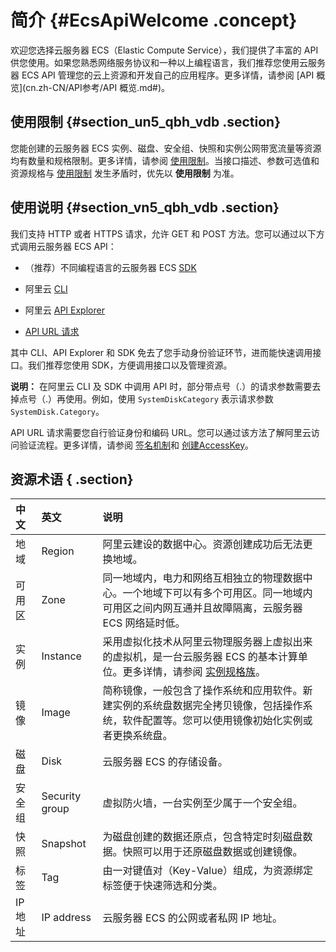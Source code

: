 # 简介 {#EcsApiWelcome .concept}

欢迎您选择云服务器 ECS（Elastic Compute Service），我们提供了丰富的 API 供您使用。如果您熟悉网络服务协议和一种以上编程语言，我们推荐您使用云服务器 ECS API 管理您的云上资源和开发自己的应用程序。更多详情，请参阅 [API 概览](cn.zh-CN/API参考/API 概览.md#)。

## 使用限制 {#section_un5_qbh_vdb .section}

您能创建的云服务器 ECS 实例、磁盘、安全组、快照和实例公网带宽流量等资源均有数量和规格限制。更多详情，请参阅 [使用限制](../cn.zh-CN/用户指南/使用限制.md#)。当接口描述、参数可选值和资源规格与 [使用限制](../cn.zh-CN/用户指南/使用限制.md#) 发生矛盾时，优先以 **使用限制** 为准。

## 使用说明 {#section_vn5_qbh_vdb .section}

我们支持 HTTP 或者 HTTPS 请求，允许 GET 和 POST 方法。您可以通过以下方式调用云服务器 ECS API：

-   （推荐）不同编程语言的云服务器 ECS [SDK](https://github.com/aliyun)

-   阿里云 [CLI](https://help.aliyun.com/document_detail/29993.html)

-   阿里云 [API Explorer](https://api.aliyun.com/)

-   [API URL 请求](cn.zh-CN/API参考/调用方式/请求结构.md#)


其中 CLI、API Explorer 和 SDK 免去了您手动身份验证环节，进而能快速调用接口。我们推荐您使用 SDK，方便调用接口以及管理资源。

**说明：** 在阿里云 CLI 及 SDK 中调用 API 时，部分带点号（.）的请求参数需要去掉点号（.）再使用。例如，使用 `SystemDiskCategory` 表示请求参数 `SystemDisk.Category`。

API URL 请求需要您自行验证身份和编码 URL。您可以通过该方法了解阿里云访问验证流程。更多详情，请参阅 [签名机制](cn.zh-CN/API参考/调用方式/签名机制.md#)和 [创建AccessKey](https://help.aliyun.com/document_detail/53045.html)。

## 资源术语 { .section}

|中文|英文|说明|
|:-|:-|:-|
|地域|Region|阿里云建设的数据中心。资源创建成功后无法更换地域。|
|可用区|Zone|同一地域内，电力和网络互相独立的物理数据中心。一个地域下可以有多个可用区。同一地域内可用区之间内网互通并且故障隔离，云服务器 ECS 网络延时低。|
|实例|Instance|采用虚拟化技术从阿里云物理服务器上虚拟出来的虚拟机，是一台云服务器 ECS 的基本计算单位。更多详情，请参阅 [实例规格族](../cn.zh-CN/产品简介/实例规格族.md#)。|
|镜像|Image|简称镜像，一般包含了操作系统和应用软件。新建实例的系统盘数据完全拷贝镜像，包括操作系统，软件配置等。您可以使用镜像初始化实例或者更换系统盘。|
|磁盘|Disk|云服务器 ECS 的存储设备。|
|安全组|Security group|虚拟防火墙，一台实例至少属于一个安全组。|
|快照|Snapshot|为磁盘创建的数据还原点，包含特定时刻磁盘数据。快照可以用于还原磁盘数据或创建镜像。|
|标签|Tag|由一对键值对（Key-Value）组成，为资源绑定标签便于快速筛选和分类。|
|IP 地址|IP address|云服务器 ECS 的公网或者私网 IP 地址。|

